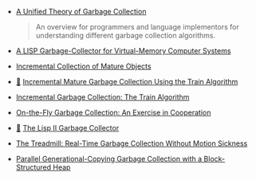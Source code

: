 * [A Unified Theory of Garbage Collection](https://researcher.watson.ibm.com/researcher/files/us-bacon/Bacon04Unified.pdf)
    > An overview for programmers and language implementors for understanding different garbage collection algorithms.
* [A LISP Garbage-Collector for Virtual-Memory Computer Systems](https://www.cs.purdue.edu/homes/hosking/690M/p611-fenichel.pdf)

* [Incremental Collection of Mature Objects](http://pdf.aminer.org/000/465/194/incremental_collection_of_mature_objects.pdf)
* [:scroll:](incremental_mature_garbage_collection_using_the_train_algorithm.pdf) [Incremental Mature Garbage Collection Using the Train Algorithm](https://www.sics.se/~seif/DatalogiII/Book/train.ps)
* [Incremental Garbage Collection: The Train Algorithm](http://www.ssw.uni-linz.ac.at/General/Staff/TW/Wuerthinger05Train.pdf)
* [On-the-Fly Garbage Collection: An Exercise in Cooperation](https://lamport.azurewebsites.net/pubs/garbage.pdf)
* [:scroll:](the_lisp_ii_garbage_collector.pdf) [The Lisp II Garbage Collector](http://www.softwarepreservation.com/projects/LISP/lisp2/TM-3417_500_00_LISP2_GC_Spec.pdf)
* [The Treadmill: Real-Time Garbage Collection Without Motion Sickness](http://plover.com/~mjd/misc/hbaker-archive/NoMotionGC.html)
* [Parallel Generational-Copying Garbage Collection with a Block-Structured
  Heap](http://simonmar.github.io/bib/papers/parallel-gc.pdf)

